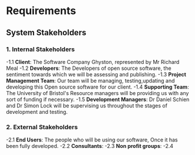 # Requirements

## System Stakeholders

### 1. Internal Stakeholders
-1.1 **Client**: The Software Company Ghyston, represented by Mr Richard Meal
-1.2 **Developers**: The Developers of open source software, the sentiment towards which we will be assessing and publishing.
-1.3 **Project Management Team**: Our team will be managing, testing,updating and developing this Open source software for our client.
-1.4 **Supporting Team**: The University of Bristol's Resource managers will be providing us with any sort of funding if necessary.
-1.5 **Development Managers**: Dr Daniel Schien and Dr Simon Lock will be supervising us throughout the stages of development and testing.

### 2. External Stakeholders
-2.1 **End Users**: The people who will be using our software, Once it has been fully developed.
-2.2 **Consultants**: 
-2.3 **Non profit groups**:
-2.4 


